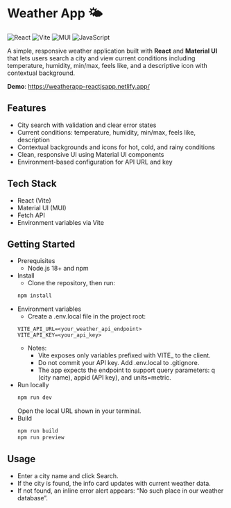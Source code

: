 # Weather App 🌤️

![React](https://img.shields.io/badge/React-20232A?logo=react&logoColor=61DAFB&style=for-the-badge)
![Vite](https://img.shields.io/badge/Vite-646CFF?logo=vite&logoColor=fff&style=for-the-badge)
![MUI](https://img.shields.io/badge/MUI-007FFF?logo=mui&logoColor=fff&style=for-the-badge)
![JavaScript](https://img.shields.io/badge/JavaScript-F7DF1E?logo=javascript&logoColor=000&style=for-the-badge)

A simple, responsive weather application built with **React** and **Material UI** that lets users search a city and view current conditions including temperature, humidity, min/max, feels like, and a descriptive icon with contextual background.

**Demo**: https://weatherapp-reactjsapp.netlify.app/

## Features

- City search with validation and clear error states
- Current conditions: temperature, humidity, min/max, feels like, description
- Contextual backgrounds and icons for hot, cold, and rainy conditions
- Clean, responsive UI using Material UI components
- Environment-based configuration for API URL and key

## Tech Stack

- React (Vite)
- Material UI (MUI)
- Fetch API
- Environment variables via Vite

## Getting Started

- Prerequisites
  - Node.js 18+ and npm
- Install
  - Clone the repository, then run:
  ```bash
  npm install
  ```
- Environment variables
  - Create a .env.local file in the project root:
  ```text
  VITE_API_URL=<your_weather_api_endpoint>
  VITE_API_KEY=<your_api_key>
  ```
  - Notes:
    - Vite exposes only variables prefixed with VITE\_ to the client.
    - Do not commit your API key. Add .env.local to .gitignore.
    - The app expects the endpoint to support query parameters: q (city name), appid (API key), and units=metric.
- Run locally
  ```bash
  npm run dev
  ```
  Open the local URL shown in your terminal.
- Build
  ```bash
  npm run build
  npm run preview
  ```

## Usage

- Enter a city name and click Search.
- If the city is found, the info card updates with current weather data.
- If not found, an inline error alert appears: “No such place in our weather database”.
